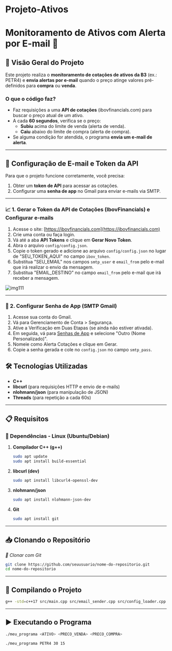 # Projeto-Ativos
# Monitoramento de Ativos com Alerta por E-mail 🚀

## 📌 Visão Geral do Projeto
Este projeto realiza o **monitoramento de cotações de ativos da B3** (ex.: PETR4) e **envia alertas por e-mail** quando o preço atinge valores pré-definidos para **compra** ou **venda**.

### O que o código faz?
- Faz requisições a uma **API de cotações** (ibovfinancials.com) para buscar o preço atual de um ativo.
- A cada **60 segundos**, verifica se o preço:
  - **Subiu** acima do limite de venda (alerta de venda).
  - **Caiu** abaixo do limite de compra (alerta de compra).
- Se alguma condição for atendida, o programa **envia um e-mail de alerta**.

---
## 🔑 Configuração de E-mail e Token da API

Para que o projeto funcione corretamente, você precisa:  
1. Obter um **token de API** para acessar as cotações.  
2. Configurar uma **senha de app** no Gmail para enviar e-mails via SMTP.

---

### 📈 1. Gerar o Token da API de Cotações (IbovFinancials) e Configurar e-mails
1. Acesse o site: [https://ibovfinancials.com](https://ibovfinancials.com)  
2. Crie uma conta ou faça login.  
3. Vá até a aba **API Tokens** e clique em **Gerar Novo Token**.
5. Abra o arquivo `config/config.json`.  
6. Copie o token gerado e adicione ao arquivo `config/config.json` no lugar de "SEU_TOKEN_AQUI" no campo `ibov_token`.
7. Substitua "SEU_EMAIL" nos campos `smtp_user` e `email_from` pelo e-mail que irá realizar o envio da mensagem.
8. Substitua "EMAIL_DESTINO" no campo `email_from` pelo e-mail que irá receber a mensagem.

![img111](https://github.com/user-attachments/assets/362e47fa-feee-47ab-91d1-c67e0d017d5d)

---

### 📧 2. Configurar Senha de App (SMTP Gmail)

1. Acesse sua conta do Gmail.
2. Vá para Gerenciamento de Conta > Segurança.
3. Ative a Verificação em Duas Etapas (se ainda não estiver ativada).
4. Em seguida, vá para [Senhas de App](https://myaccount.google.com/apppasswords) e selecione "Outro (Nome Personalizado)".
5. Nomeie como Alerta Cotações e clique em Gerar.
6. Copie a senha gerada e cole no `config.json` no campo `smtp_pass`.

## 🛠️ Tecnologias Utilizadas
- **C++**
- **libcurl** (para requisições HTTP e envio de e-mails)
- **nlohmann/json** (para manipulação de JSON)
- **Threads** (para repetição a cada 60s)

---

## 📋 Requisitos



### 🔧 Dependências - **Linux (Ubuntu/Debian)**

1. **Compilador C++ (g++)**  
   ```bash
   sudo apt update
   sudo apt install build-essential

2. **libcurl (dev)**
   ```bash
   sudo apt install libcurl4-openssl-dev

3. **nlohmann/json**
   ```bash
   sudo apt install nlohmann-json-dev

4. **Git**
   ```bash
   sudo apt install git
   
---

## 📥 Clonando o Repositório
*🔹 Clonar com Git*
   ```bash
   git clone https://github.com/seuusuario/nome-do-repositorio.git
   cd nome-do-repositorio
  ```

---

## 🚧 Compilando o Projeto

  ```bash
  g++ -std=c++17 src/main.cpp src/email_sender.cpp src/config_loader.cpp -lcurl -o meu_programa

```
---
## ▶️ Executando o Programa

  ```bash
  ./meu_programa <ATIVO> <PRECO_VENDA> <PRECO_COMPRA>

```
```bash
./meu_programa PETR4 30 15

